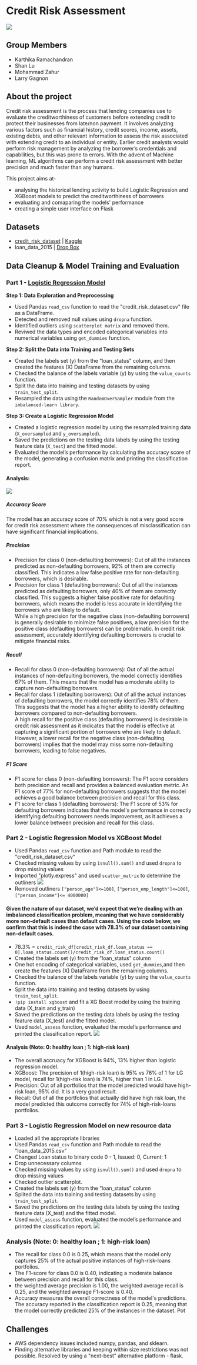 # Credit Risk Assessment 
![](https://github.com/Emmalu868/Credit-Risk-Assessment/blob/main/Images/credit-report.jpg)

## Group Members
- Karthika Ramachandran
- Shan Lu
- Mohammad Zahur
- Larry Gagnon

## About the project
Credit risk assessment is the process that lending companies use to evaluate the creditworthiness of customers before extending credit to protect their businesses from late/non payment. It involves analyzing various factors such as financial history, credit scores, income, assets, existing debts, and other relevant information to assess the risk associated with extending credit to an individual or entity. Earlier credit analysts would perform risk management by analyzing the borrower’s credentials and capabilities, but this was prone to errors. With the advent of Machine learning, ML algorithms can perform a credit risk assessment with better precision and much faster than any humans. <br>

This project aims at- <br>
* analysing the historical lending activity to build Logistic Regression and XGBoost models to predict the creditworthiness of borrowers
* evaluating and comaparing the models' performance
* creating a simple user interface on Flask 

## Datasets
* [credit_risk_dataset](https://github.com/Emmalu868/Credit-Risk-Assessment/blob/main/Resources/credit_risk_dataset.csv) | [Kaggle](https://www.kaggle.com/datasets/laotse/credit-risk-dataset)
* loan_data_2015 | [Drop Box](https://www.dropbox.com/sh/7oslws1xhsm1zbf/AABc2smPMio5-_cQHLsrBT0Xa/Dataset?dl=0&subfolder_nav_tracking=1)

## Data Cleanup & Model Training and Evaluation 
### Part 1 - [Logistic Regression Model](https://github.com/Emmalu868/Credit-Risk-Assessment/blob/main/LogisticRegression.ipynb) 
**Step 1: Data Exploration and Preprocessing** 
* Used Pandas `read_csv` function to read the "credit_risk_dataset.csv" file as a DataFrame. 
* Detected and removed null values using `dropna` function.
* Identified outliers using `scatterplot matrix` and removed them.
* Reviwed the data types and encoded categorical variables into numerical variables using `get_dummies` function.<br>

**Step 2: Split the Data into Training and Testing Sets**
* Created the labels set (y) from the “loan_status” column, and then created the features (X) DataFrame from the remaining columns.
* Checked the balance of the labels variable (y) by using the `value_counts` function.
* Split the data into training and testing datasets by using `train_test_split`.
* Resampled the data using the `RandomOverSampler` module from the `imbalanced-learn library`.<br>

**Step 3: Create a Logistic Regression Model**
*  Created a logistic regression model by using the resampled training data (`X_oversampled` and `y_oversampled`).
*  Saved the predictions on the testing data labels by using the testing feature data (`X_test`) and the fitted model.
*  Evaluated the model’s performance by calculating the accuracy score of the model, generating a confusion matrix and printing the classification report.
#### Analysis:
![](https://github.com/Emmalu868/Credit-Risk-Assessment/blob/main/Images/2score.png) <br>
##### Accuracy Score 
The model has an accuracy score of 70% which is not a very good score for credit risk assessment where the consequences of misclassification can have significant financial implications.
##### Precision
* Precision for class 0 (non-defaulting borrowers): Out of all the instances predicted as non-defaulting borrowers, 92% of them are correctly classified. This indicates a low false positive rate for non-defaulting borrowers, which is desirable.
* Precision for class 1 (defaulting borrowers): Out of all the instances predicted as defaulting borrowers, only 40% of them are correctly classified. This suggests a higher false positive rate for defaulting borrowers, which means the model is less accurate in identifying the borrowers who are likely to default.<br>
While a high precision for the negative class (non-defaulting borrowers) is generally desirable to minimize false positives, a low precision for the positive class (defaulting borrowers) can be problematic. In credit risk assessment, accurately identifying defaulting borrowers is crucial to mitigate financial risks.
##### Recall
* Recall for class 0 (non-defaulting borrowers): Out of all the actual instances of non-defaulting borrowers, the model correctly identifies 67% of them. This means that the model has a moderate ability to capture non-defaulting borrowers.
* Recall for class 1 (defaulting borrowers): Out of all the actual instances of defaulting borrowers, the model correctly identifies 78% of them. This suggests that the model has a higher ability to identify defaulting borrowers compared to non-defaulting borrowers.<br>
A high recall for the positive class (defaulting borrowers) is desirable in credit risk assessment as it indicates that the model is effective at capturing a significant portion of borrowers who are likely to default. However, a lower recall for the negative class (non-defaulting borrowers) implies that the model may miss some non-defaulting borrowers, leading to false negatives.
##### F1 Score
* F1 score for class 0 (non-defaulting borrowers): The F1 score considers both precision and recall and provides a balanced evaluation metric. An F1 score of 77% for non-defaulting borrowers suggests that the model achieves a good balance between precision and recall for this class.
* F1 score for class 1 (defaulting borrowers): The F1 score of 53% for defaulting borrowers indicates that the model's performance in correctly identifying defaulting borrowers needs improvement, as it achieves a lower balance between precision and recall for this class.

### Part 2 - Logistic Regression Model vs XGBoost Model
* Used Pandas `read_csv` function and Path module to read the "credit_risk_dataset.csv"
* Checked missing values by using `isnull().sum()` and used `dropna` to drop missing values
* Imported "plotly.express" and used `scatter_matrix` to determine the outliners
![](https://github.com/Emmalu868/Credit-Risk-Assessment/blob/main/Images/scatter_matrix.png)
* Removed outliners `["person_age"]<=100]`, `["person_emp_length"]<=100]`,`["person_income"]<= 4000000]`
#### Given the nature of our dataset, we’d expect that we’re dealing with an imbalanced classification problem, meaning that we have considerably more non-default cases than default cases. Using the code below, we confirm that this is indeed the case with 78.3% of our dataset containing non-default cases.
* 78.3% = `credit_risk_df[credit_risk_df.loan_status == 0].loan_status.count()/credit_risk_df.loan_status.count()`
* Created the labels set (y) from the “loan_status” column
* One hot encoding of categorical variables, used `get_dummies`,and then create the features (X) DataFrame from the remaining columns.
*  Checked the balance of the labels variable (y) by using the `value_counts` function.
*  Split the data into training and testing datasets by using `train_test_split`.
*  `!pip install xgboost` and fit a XG Boost model by using the training data (X_train and y_train)
*  Saved the predictions on the testing data labels by using the testing feature data (X_test) and the fitted model.
*  Used `model_assess` function, evaluated the model’s performance and printed the classification report.
 ![](https://github.com/Emmalu868/Credit-Risk-Assessment/blob/main/Images/lg_vs_XGB_classification_report.png)
#### Analysis (Note: 0: healthy loan ; 1: high-risk loan)
* The overall accruacy for XGBoost is 94%, 13% higher than logistic regression model.
* XGBoost: The precision of 1(high-risk loan) is 95% vs 76% of 1 for LG model, recall for 1(high-risk loan) is 74%, higher than 1 in LG.
* Precision: Out of all portfolios that the model predicted would have high-risk loan, 95% did. It is a very good result.
* Recall: Out of all the portfolios that actually did have high risk loan, the model predicted this outcome correctly for 74% of high-risk-loans portfolios.

### Part 3 - Logistic Regression Model on new resource data
* Loaded all the appropriate libraries 
* Used Pandas `read_csv` function and Path module to read the "loan_data_2015.csv"
* Changed Loan status to binary code 0 - 1, Issued: 0, Current: 1
* Drop unnecessary columns
* Checked missing values by using `isnull().sum()` and used `dropna` to drop missing values
* Checked outlier scatterplot. 
* Created the labels set (y) from the “loan_status” column
* Splited the data into training and testing datasets by using `train_test_split`.
* Saved the predictions on the testing data labels by using the testing feature data (X_test) and the fitted model.
* Used `model_assess` function, evaluated the model’s performance and printed the classification report.
 ![](https://github.com/Emmalu868/Credit-Risk-Assessment/blob/c7ec0e84e11241779d432e61156da0058b59fc76/Images/Screenshot%202023-06-14%20190043.png)
### Analysis (Note: 0: healthy loan ; 1: high-risk loan)
* The recall for class 0.0 is 0.25, which means that the model only captures 25% of the actual positive instances of high-risk-loans portfolios.
* The F1-score for class 0.0 is 0.40, indicating a moderate balance between precision and recall for this class.
* the weighted average precision is 1.00, the weighted average recall is 0.25, and the weighted average F1-score is 0.40.
* Accuracy measures the overall correctness of the model's predictions. The accuracy reported in the classification report is 0.25, meaning that the model correctly predicted 25% of the instances in the dataset. Pot

## Challenges 
* AWS dependency issues included numpy, pandas, and sklearn.
* Finding alternative libraries and keeping within size restrictions was not possible. Resolved by using a "next-best" alternative platform - flask.



